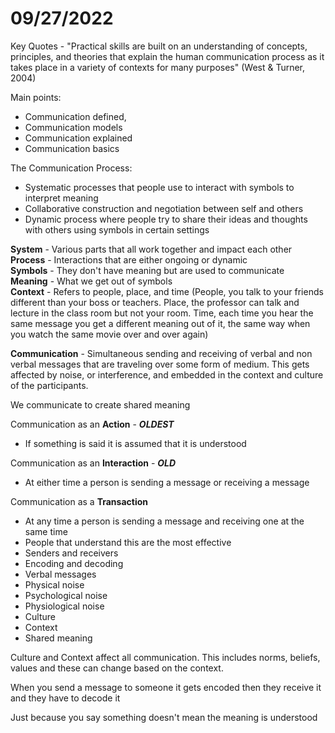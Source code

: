 # 09/27/2022

Key Quotes - "Practical skills are built on an understanding of concepts, principles, and theories that explain the human communication process as it takes place in a variety of contexts for many purposes" (West & Turner, 2004)

Main points:

- Communication defined,
- Communication models
- Communication explained
- Communication basics

The Communication Process:

- Systematic processes that people use to interact with symbols to interpret meaning
- Collaborative construction and negotiation between self and others
- Dynamic process where people try to share their ideas and thoughts with others using symbols in certain settings

**System** - Various parts that all work together and impact each other  
**Process** - Interactions that are either ongoing or dynamic  
**Symbols** - They don't have meaning but are used to communicate  
**Meaning** - What we get out of symbols  
**Context** - Refers to people, place, and time (People, you talk to your friends different than your boss or teachers. Place, the professor can talk and lecture in the class room but not your room. Time, each time you hear the same message you get a different meaning out of it, the same way when you watch the same movie over and over again)

**Communication** - Simultaneous sending and receiving of verbal and non verbal messages that are traveling over some form of medium. This gets affected by noise, or interference, and embedded in the context and culture of the participants.

We communicate to create shared meaning

Communication as an **Action** - ***OLDEST***  

- If something is said it is assumed that it is understood

Communication as an **Interaction** - ***OLD***

- At either time a person is sending a message or receiving a message

Communication as a **Transaction**

- At any time a person is sending a message and receiving one at the same time
- People that understand this are the most effective
- Senders and receivers
- Encoding and decoding
- Verbal messages
- Physical noise
- Psychological noise
- Physiological noise
- Culture
- Context
- Shared meaning

Culture and Context affect all communication. This includes norms, beliefs, values and these can change based on the context.

When you send a message to someone it gets encoded then they receive it and they have to decode it

Just because you say something doesn't mean the meaning is understood

